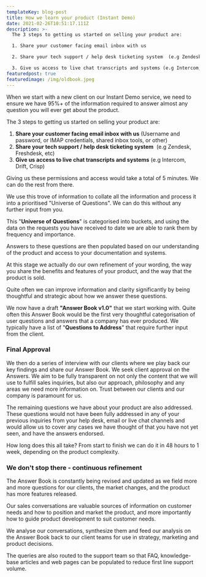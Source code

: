 ```yaml
---
templateKey: blog-post
title: How we learn your product (Instant Demo)
date: 2021-02-26T10:51:17.111Z
description: >-
  The 3 steps to getting us started on selling your product are:

  1. Share your customer facing email inbox with us

  2. Share your tech support / help desk ticketing system  (e.g Zendesk, Freshdesk, etc)

  3. Give us access to live chat transcripts and systems (e.g Intercom, Drift, Crisp)
featuredpost: true
featuredimage: /img/oldbook.jpeg
---
```

When we start with a new client on our Instant Demo service, we need to ensure we have 95%+ of the information required to answer almost any question you will ever get about the product.

The 3 steps to getting us started on selling your product are:

1. **Share your customer facing email inbox with us** (Username and password, or IMAP credentials, shared inbox tools, or other)
2. **Share your tech support / help desk ticketing system**  (e.g Zendesk, Freshdesk, etc)
3. **Give us access to live chat transcripts and systems** (e.g Intercom, Drift, Crisp)

Giving us these permissions and access would take a total of 5 minutes. We can do the rest from there.

We use this trove of information to collate all the information and process it into a prioritised "Universe of Questions". We can do this without any further input from you.

This "**Universe of Questions**" is categorised into buckets, and using the data on the requests you have received to date we are able to rank them by frequency and importance.

Answers to these questions are then populated based on our understanding of the product and access to your documentation and systems.

At this stage we actually do our own refinement of your wording, the way you share the benefits and features of your product, and the way that the product is sold. 

Quite often we can improve information and clarity significantly by being thoughtful and strategic about how we answer these questions. 

We now have a draft **"Answer Book v1.0"** that we start working with. Quite often this Answer Book would be the first very thoughtful categorisation of user questions and answers that a company has ever produced. We typically have a list of "**Questions to Address**" that require further input from the client.

### Final Approval

We then do a series of interview with our clients where we play back our key findings and share our Answer Book. We seek client approval on the Answers. We aim to be fully transparent on not only the content that we will use to fulfill sales inquiries, but also our approach, philosophy and any areas we need more information on. Trust between our clients and our company is paramount for us.

The remaining questions we have about your product are also addressed. These questions would not have been fully addressed in any of your previous inquiries from your help desk, email or live chat channels and would allow us to cover any cases we have thought of that you have not yet seen, and have the answers endorsed.

How long does this all take? From start to finish we can do it in 48 hours to 1 week, depending on the product complexity.

### We don't stop there - continuous refinement

The Answer Book is constantly being revised and updated as we field more and more questions for our clients, the market changes, and the product has more features released.

Our sales conversations are valuable sources of information on customer needs and how to position and market the product, and more importantly how to guide product development to suit customer needs.

We analyse our conversations, synthesize them and feed our analysis on the Answer Book back to our client teams for use in strategy, marketing and product decisions.

The queries are also routed to the support team so that FAQ, knowledge-base articles and web pages can be populated to reduce first line support volume.